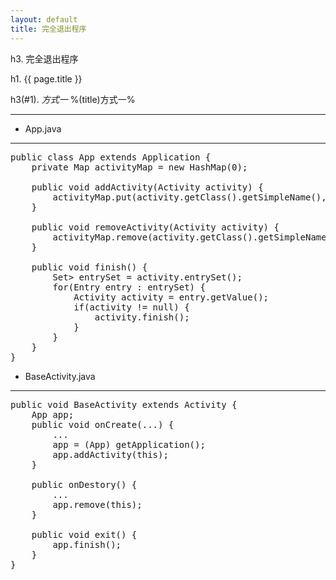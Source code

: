 ```yaml
---
layout: default
title: 完全退出程序
---
```


<div id="charpter">

h3. 完全退出程序

</div>

h1. {{ page.title }}

h3(#1). *方式一* %(title)方式一%
<hr />

* App.java
<hr />

<pre class="brush: java">
public class App extends Application {
	private Map<String, Activity> activityMap = new HashMap<String, Activity>(0);
	
	public void addActivity(Activity activity) {
		activityMap.put(activity.getClass().getSimpleName(), activity);
	}
	
	public void removeActivity(Activity activity) {
		activityMap.remove(activity.getClass().getSimpleName());
	}
	
	public void finish() {
		Set<Entry<String, Activity>> entrySet = activity.entrySet();
		for(Entry<String, Activity> entry : entrySet) {
			Activity activity = entry.getValue();
			if(activity != null) {
				activity.finish();
			}
		}
	}
}
</pre>

* BaseActivity.java
<hr />

<pre class="brush: java">
public void BaseActivity extends Activity {
	App app;
	public void onCreate(...) {
		...
		app = (App) getApplication();
		app.addActivity(this);
	}
	
	public onDestory() {
		...
		app.remove(this);
	}
	
	public void exit() {
		app.finish();
	}
}
</pre>

